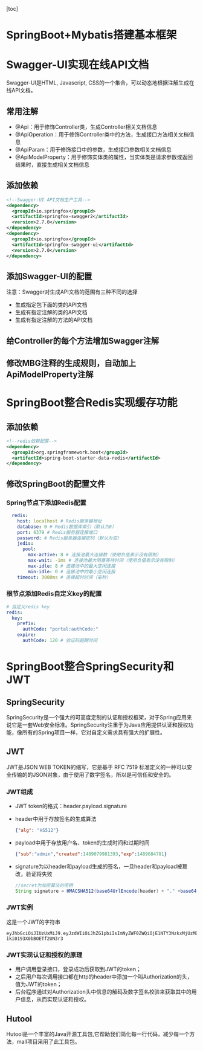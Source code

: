 [toc]

# SpringBoot+Mybatis搭建基本框架



# Swagger-UI实现在线API文档

Swagger-UI是HTML, Javascript, CSS的一个集合，可以动态地根据注解生成在线API文档。

## 常用注解

- @Api：用于修饰Controller类，生成Controller相关文档信息
- @ApiOperation：用于修饰Controller类中的方法，生成接口方法相关文档信息
- @ApiParam：用于修饰接口中的参数，生成接口参数相关文档信息
- @ApiModelProperty：用于修饰实体类的属性，当实体类是请求参数或返回结果时，直接生成相关文档信息

## 添加依赖

```xml
<!--Swagger-UI API文档生产工具-->
<dependency>
  <groupId>io.springfox</groupId>
  <artifactId>springfox-swagger2</artifactId>
  <version>2.7.0</version>
</dependency>
<dependency>
  <groupId>io.springfox</groupId>
  <artifactId>springfox-swagger-ui</artifactId>
  <version>2.7.0</version>
</dependency>

```

## 添加Swagger-UI的配置

注意：Swagger对生成API文档的范围有三种不同的选择

- 生成指定包下面的类的API文档
- 生成有指定注解的类的API文档
- 生成有指定注解的方法的API文档

## 给Controller的每个方法增加Swagger注解



## 修改MBG注释的生成规则，自动加上ApiModelProperty注解





# SpringBoot整合Redis实现缓存功能

## 添加依赖

```xml
<!--redis依赖配置-->
<dependency>
  <groupId>org.springframework.boot</groupId>
  <artifactId>spring-boot-starter-data-redis</artifactId>
</dependency>

```

## 修改SpringBoot的配置文件

### Spring节点下添加Redis配置

```yml
  redis:
    host: localhost # Redis服务器地址
    database: 0 # Redis数据库索引（默认为0）
    port: 6379 # Redis服务器连接端口
    password: # Redis服务器连接密码（默认为空）
    jedis:
      pool:
        max-active: 8 # 连接池最大连接数（使用负值表示没有限制）
        max-wait: -1ms # 连接池最大阻塞等待时间（使用负值表示没有限制）
        max-idle: 8 # 连接池中的最大空闲连接
        min-idle: 0 # 连接池中的最小空闲连接
    timeout: 3000ms # 连接超时时间（毫秒）

```

### 根节点添加Redis自定义key的配置

```yml
# 自定义redis key
redis:
  key:
    prefix:
      authCode: "portal:authCode:"
    expire:
      authCode: 120 # 验证码超期时间
```



# SpringBoot整合SpringSecurity和JWT

## SpringSecurity

SpringSecurity是一个强大的可高度定制的认证和授权框架，对于Spring应用来说它是一套Web安全标准。SpringSecurity注重于为Java应用提供认证和授权功能，像所有的Spring项目一样，它对自定义需求具有强大的扩展性。

## JWT

JWT是JSON WEB TOKEN的缩写，它是基于 RFC 7519 标准定义的一种可以安全传输的的JSON对象，由于使用了数字签名，所以是可信任和安全的。

### JWT组成

- JWT token的格式：header.payload.signature

- header中用于存放签名的生成算法

  ```json
  {"alg": "HS512"}
  ```

- payload中用于存放用户名、token的生成时间和过期时间

  ```json
  {"sub":"admin","created":1489079981393,"exp":1489684781}
  ```

- signature为以header和payload生成的签名，一旦header和payload被篡改，验证将失败

  ```java
  //secret为加密算法的密钥
  String signature = HMACSHA512(base64UrlEncode(header) + "." +base64UrlEncode(payload),secret)
  ```

### JWT实例

这是一个JWT的字符串

```
eyJhbGciOiJIUzUxMiJ9.eyJzdWIiOiJhZG1pbiIsImNyZWF0ZWQiOjE1NTY3NzkxMjUzMDksImV4cCI6MTU1NzM4MzkyNX0.d-iki0193X0bBOETf2UN3r3
```

### JWT实现认证和授权的原理

- 用户调用登录接口，登录成功后获取到JWT的token；
- 之后用户每次调用接口都在http的header中添加一个叫Authorization的头，值为JWT的token；
- 后台程序通过对Authorization头中信息的解码及数字签名校验来获取其中的用户信息，从而实现认证和授权。

## Hutool

Hutool是一个丰富的Java开源工具包,它帮助我们简化每一行代码，减少每一个方法，mall项目采用了此工具包。

